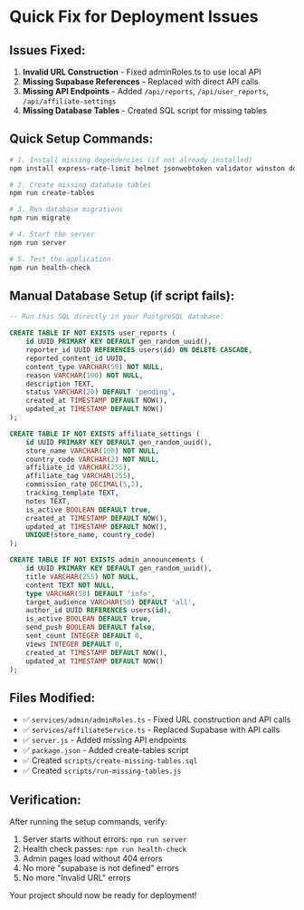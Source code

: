 # Quick Fix for Deployment Issues

## Issues Fixed:

1. **Invalid URL Construction** - Fixed adminRoles.ts to use local API
2. **Missing Supabase References** - Replaced with direct API calls
3. **Missing API Endpoints** - Added `/api/reports`, `/api/user_reports`, `/api/affiliate-settings`
4. **Missing Database Tables** - Created SQL script for missing tables

## Quick Setup Commands:

```bash
# 1. Install missing dependencies (if not already installed)
npm install express-rate-limit helmet jsonwebtoken validator winston dotenv

# 2. Create missing database tables
npm run create-tables

# 3. Run database migrations
npm run migrate

# 4. Start the server
npm run server

# 5. Test the application
npm run health-check
```

## Manual Database Setup (if script fails):

```sql
-- Run this SQL directly in your PostgreSQL database:

CREATE TABLE IF NOT EXISTS user_reports (
    id UUID PRIMARY KEY DEFAULT gen_random_uuid(),
    reporter_id UUID REFERENCES users(id) ON DELETE CASCADE,
    reported_content_id UUID,
    content_type VARCHAR(50) NOT NULL,
    reason VARCHAR(100) NOT NULL,
    description TEXT,
    status VARCHAR(20) DEFAULT 'pending',
    created_at TIMESTAMP DEFAULT NOW(),
    updated_at TIMESTAMP DEFAULT NOW()
);

CREATE TABLE IF NOT EXISTS affiliate_settings (
    id UUID PRIMARY KEY DEFAULT gen_random_uuid(),
    store_name VARCHAR(100) NOT NULL,
    country_code VARCHAR(2) NOT NULL,
    affiliate_id VARCHAR(255),
    affiliate_tag VARCHAR(255),
    commission_rate DECIMAL(5,2),
    tracking_template TEXT,
    notes TEXT,
    is_active BOOLEAN DEFAULT true,
    created_at TIMESTAMP DEFAULT NOW(),
    updated_at TIMESTAMP DEFAULT NOW(),
    UNIQUE(store_name, country_code)
);

CREATE TABLE IF NOT EXISTS admin_announcements (
    id UUID PRIMARY KEY DEFAULT gen_random_uuid(),
    title VARCHAR(255) NOT NULL,
    content TEXT NOT NULL,
    type VARCHAR(50) DEFAULT 'info',
    target_audience VARCHAR(50) DEFAULT 'all',
    author_id UUID REFERENCES users(id),
    is_active BOOLEAN DEFAULT true,
    send_push BOOLEAN DEFAULT false,
    sent_count INTEGER DEFAULT 0,
    views INTEGER DEFAULT 0,
    created_at TIMESTAMP DEFAULT NOW(),
    updated_at TIMESTAMP DEFAULT NOW()
);
```

## Files Modified:

- ✅ `services/admin/adminRoles.ts` - Fixed URL construction and API calls
- ✅ `services/affiliateService.ts` - Replaced Supabase with API calls  
- ✅ `server.js` - Added missing API endpoints
- ✅ `package.json` - Added create-tables script
- ✅ Created `scripts/create-missing-tables.sql`
- ✅ Created `scripts/run-missing-tables.js`

## Verification:

After running the setup commands, verify:

1. Server starts without errors: `npm run server`
2. Health check passes: `npm run health-check`
3. Admin pages load without 404 errors
4. No more "supabase is not defined" errors
5. No more "Invalid URL" errors

Your project should now be ready for deployment!